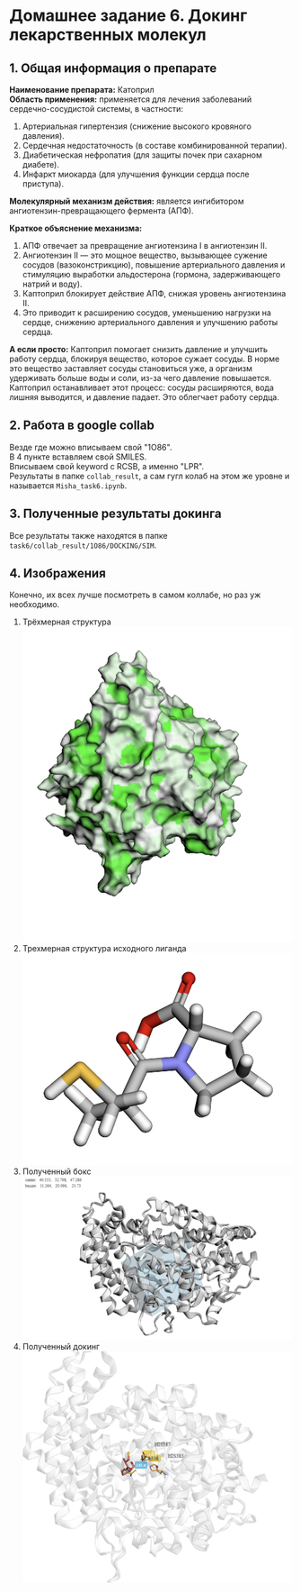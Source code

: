 # Домашнее задание 6. Докинг лекарственных молекул


## 1. Общая информация о препарате

**Наименование препарата:** Катоприл  
**Область применения:** применяется для лечения заболеваний сердечно-сосудистой системы, в частности: 
1. Артериальная гипертензия (снижение высокого кровяного давления). 
2. Сердечная недостаточность (в составе комбинированной терапии). 
3. Диабетическая нефропатия (для защиты почек при сахарном диабете). 
4. Инфаркт миокарда (для улучшения функции сердца после приступа).  


**Молекулярный механизм действия:** является ингибитором ангиотензин-превращающего фермента (АПФ).

**Краткое объяснение механизма:**
1. АПФ отвечает за превращение ангиотензина I в ангиотензин II. 
2. Ангиотензин II — это мощное вещество, вызывающее сужение сосудов (вазоконстрикцию), повышение артериального давления и стимуляцию выработки альдостерона (гормона, задерживающего натрий и воду).
3. Каптоприл блокирует действие АПФ, снижая уровень ангиотензина II. 
4. Это приводит к расширению сосудов, уменьшению нагрузки на сердце, снижению артериального давления и улучшению работы сердца.

**А если просто:** Каптоприл помогает снизить давление и улучшить работу сердца, блокируя вещество, которое сужает сосуды. В норме это вещество заставляет сосуды становиться уже, а организм удерживать больше воды и соли, из-за чего давление повышается. Каптоприл останавливает этот процесс: сосуды расширяются, вода лишняя выводится, и давление падает. Это облегчает работу сердца.


## 2. Работа в google collab

Везде где можно вписываем свой "1O86".  
В 4 пункте вставляем свой SMILES.  
Вписываем свой keyword с RCSB, а именно "LPR".  
Результаты в папке `collab_result`, а сам гугл колаб на этом же уровне и называется `Misha_task6.ipynb`.


## 3. Полученные результаты докинга

Все результаты также находятся в папке `task6/collab_result/1O86/DOCKING/SIM`.

## 4. Изображения

Конечно, их всех лучше посмотреть в самом коллабе, но раз уж необходимо.  

1. Трёхмерная структура
![img.png](img.png)
2. Трехмерная структура исходного лиганда
![img_2.png](img_2.png)
3. Полученный бокс
![img_3.png](img_3.png)
4. Полученный докинг
![img_4.png](img_4.png)